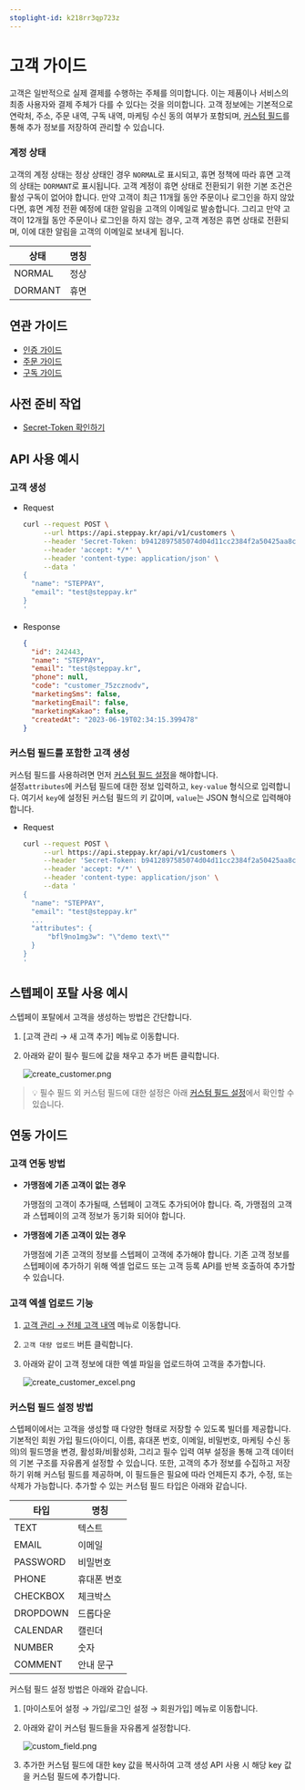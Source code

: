 ```yaml
---
stoplight-id: k218rr3qp723z
---
```


# 고객 가이드

고객은 일반적으로 실제 결제를 수행하는 주체를 의미합니다. 이는 제품이나 서비스의 최종 사용자와 결제 주체가 다를 수 있다는 것을 의미합니다.
고객 정보에는 기본적으로 연락처, 주소, 주문 내역, 구독 내역, 마케팅 수신 동의 여부가 포함되며, [커스텀 필드](#커스텀-필드-설정-방법)를 통해 추가 정보를 저장하여 관리할 수 있습니다.

### 계정 상태

고객의 계정 상태는 정상 상태인 경우 `NORMAL`로 표시되고, 휴면 정책에 따라 휴면 고객의 상태는 `DORMANT`로 표시됩니다.
고객 계정이 휴면 상태로 전환되기 위한 기본 조건은 활성 구독이 없어야 합니다. 만약 고객이 최근 11개월 동안 주문이나 로그인을 하지 않았다면, 휴면 계정 전환 예정에 대한 알림을 고객의 이메일로 발송합니다.
그리고 만약 고객이 12개월 동안 주문이나 로그인을 하지 않는 경우, 고객 계정은 휴면 상태로 전환되며, 이에 대한 알림을 고객의 이메일로 보내게 됩니다.

| 상태      | 명칭  |
|---------|-----|
| NORMAL  | 정상  |
| DORMANT | 휴면  |

## 연관 가이드

- [인증 가이드](./01_인증.md)
- [주문 가이드](./05_주문.md)
- [구독 가이드](./06_구독..md)

## 사전 준비 작업

- [Secret-Token 확인하기](./01_인증.md#1-secret-token)

## API 사용 예시

### 고객 생성

- Request
    ```bash
    curl --request POST \
         --url https://api.steppay.kr/api/v1/customers \
         --header 'Secret-Token: b9412897585074d04d11cc2384f2a50425aa8cb0f78bd23ee3e3d4cb65a1e55c' \
         --header 'accept: */*' \
         --header 'content-type: application/json' \
         --data '
    {
      "name": "STEPPAY",
      "email": "test@steppay.kr"
    }
    '
    ```
- Response
    ```json
    {
      "id": 242443,
      "name": "STEPPAY",
      "email": "test@steppay.kr",
      "phone": null,
      "code": "customer_75zcznodv",
      "marketingSms": false,
      "marketingEmail": false,
      "marketingKakao": false,
      "createdAt": "2023-06-19T02:34:15.399478"
    }
    ```

### 커스텀 필드를 포함한 고객 생성

커스텀 필드를 사용하려면 먼저 [커스텀 필드 설정](#커스텀-필드-설정-방법)을 해야합니다.  
설정`attributes`에 커스텀 필드에 대한 정보 입력하고, `key-value` 형식으로 입력합니다. 여기서 `key`에 설정된 커스텀 필드의 키 값이며, `value`는 JSON 형식으로 입력해야 합니다.

- Request
    ```bash
    curl --request POST \
         --url https://api.steppay.kr/api/v1/customers \
         --header 'Secret-Token: b9412897585074d04d11cc2384f2a50425aa8cb0f78bd23ee3e3d4cb65a1e55c' \
         --header 'accept: */*' \
         --header 'content-type: application/json' \
         --data '
    {
      "name": "STEPPAY",
      "email": "test@steppay.kr"
      ...
      "attributes": {
	  	  "bfl9no1mg3w": "\"demo text\""
	  }
    }
    '
    ```

## 스텝페이 포탈 사용 예시

스텝페이 포탈에서 고객을 생성하는 방법은 간단합니다.

1. [고객 관리 → 새 고객 추가] 메뉴로 이동합니다.
2. 아래와 같이 필수 필드에 값을 채우고 추가 버튼 클릭합니다.

   ![create_customer.png](https://dev-vercel-dev-steppaykr.vercel.app/api/localize?dir=02_customer&name=create_customer.png)

> 💡 필수 필드 외 커스텀 필드에 대한 설정은 아래 [커스텀 필드 설정](#커스텀-필드-설정-방법)에서 확인할 수 있습니다.

## 연동 가이드

### 고객 연동 방법

- **가맹점에 기존 고객이 없는 경우**

  가맹점의 고객이 추가될때, 스텝페이 고객도 추가되어야 합니다.
  즉, 가맹점의 고객과 스텝페이의 고객 정보가 동기화 되어야 합니다.

- **가맹점에 기존 고객이 있는 경우**

  가맹점에 기존 고객의 정보를 스텝페이 고객에 추가해야 합니다.
  기존 고객 정보를 스텝페이에 추가하기 위해 엑셀 업로드 또는 고객 등록 API를 반복 호출하여 추가할 수 있습니다.

### 고객 엑셀 업로드 기능

1. [고객 관리 → 전체 고객 내역](https://portal.steppay.kr/customers) 메뉴로 이동합니다.
2. `고객 대량 업로드` 버튼 클릭합니다.
3. 아래와 같이 고객 정보에 대한 엑셀 파일을 업로드하여 고객을 추가합니다.

   ![create_customer_excel.png](https://dev-vercel-dev-steppaykr.vercel.app/api/localize?dir=02_customer&name=create_customer_excel.png)

### 커스텀 필드 설정 방법

스텝페이에서는 고객을 생성할 때 다양한 형태로 저장할 수 있도록 빌더를 제공합니다.
기본적인 회원 가입 필드(아이디, 이름, 휴대폰 번호, 이메일, 비밀번호, 마케팅 수신 동의)의 필드명을 변경, 활성화/비활성화, 그리고 필수 입력 여부 설정을 통해 고객 데이터의 기본 구조를 자유롭게 설정할 수 있습니다.
또한, 고객의 추가 정보를 수집하고 저장하기 위해 커스텀 필드를 제공하며, 이 필드들은 필요에 따라 언제든지 추가, 수정, 또는 삭제가 가능합니다.
추가할 수 있는 커스텀 필드 타입은 아래와 같습니다.

| 타입       | 명칭     |
|----------|--------|
| TEXT     | 텍스트    |
| EMAIL    | 이메일    |
| PASSWORD | 비밀번호   |
| PHONE    | 휴대폰 번호 |
| CHECKBOX | 체크박스   |
| DROPDOWN | 드롭다운   |
| CALENDAR | 캘린더    |
| NUMBER   | 숫자     |
| COMMENT  | 안내 문구  |

커스텀 필드 설정 방법은 아래와 같습니다.

1. [마이스토어 설정 → 가입/로그인 설정 → 회원가입] 메뉴로 이동합니다.
2. 아래와 같이 커스텀 필드들을 자유롭게 설정합니다.

   ![custom_field.png](https://dev-vercel-dev-steppaykr.vercel.app/api/localize?dir=02_customer&name=customer_custom_field.png)

3. 추가한 커스텀 필드에 대한 key 값을 복사하여 고객 생성 API 사용 시 해당 key 값을 커스텀 필드에 추가합니다.
